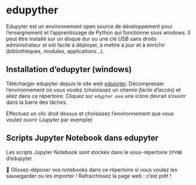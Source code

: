 # edupyther
Edupyter est un environnement open source de développement pour l’enseignement et l’apprentissage de Python qui fonctionne sous windows.
Il peut être installé sur un disque dur ou une clé USB sans droits administrateur et est facile à déployer, à mettre à jour et à enrichir (bibliothèques, modules, applications...).

## Installation d’edupyter (windows)
Télécharger edupyter depuis le site web [edupyter](https://www.edupyter.net). Décompresser l’environnement où vous voulez (choisissez un chemin *facile d’accès*) et allez dans ce répertoire. Cliquez sur ```edypter.exe``` une icône devrait s’ouvrir dans la barre des tâches.

Effectuez un clic droit dessus et choisissez l’environnement que vous voulez ouvrir (Jupyter par exemple)

## Scripts Jupyter Notebook dans edupyter
Les scripts Jupyter Notebook sont stockés dans le sous-répertoire ```IPYNB``` d’edupyter


Glissez-déposer  vos  notebooks  dans  ce  répertoire  si  vous  voulez  les  sauvegarder  ou  les  importer !
Rafraichissez la page web : c’est prêt !


